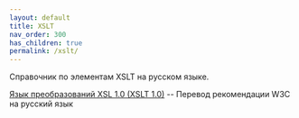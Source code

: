 ```yaml
---
layout: default
title: XSLT
nav_order: 300
has_children: true
permalink: /xslt/
---
```


Справочник по элементам XSLT на русском языке.

[Язык преобразований XSL 1.0 (XSLT 1.0)](https://xsltdev.ru/tr/xslt10/) -- Перевод рекомендации W3C на русский язык
